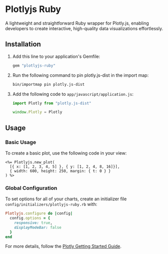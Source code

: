 # Plotlyjs Ruby

A lightweight and straightforward Ruby wrapper for Plotly.js, enabling developers to create interactive, high-quality data visualizations effortlessly.

## Installation

1. Add this line to your application's Gemfile:

    ```ruby
    gem "plotlyjs-ruby"
    ```

2. Run the following command to pin plotly.js-dist in the import map:

    ```bash
    bin/importmap pin plotly.js-dist
    ```

3. Add the following code to `app/javascript/application.js`:

    ```js
    import Plotly from "plotly.js-dist"

    window.Plotly = Plotly
    ```

## Usage

### Basic Usage

To create a basic plot, use the following code in your view:

```erb
<%= Plotlyjs.new_plot(
  [{ x: [1, 2, 3, 4, 5] }, { y: [1, 2, 4, 8, 16]}],
  { width: 600, height: 250, margin: { t: 0 } }
) %>
```

### Global Configuration

To set options for all of your charts, create an initializer file `config/initializers/plotlyjs-ruby.rb` with:

```ruby
Plotlyjs.configure do |config|
  config.options = {
    responsive: true,
    displayModeBar: false
  }
end
```

For more details, follow the [Plotly Getting Started Guide](https://plot.ly/javascript/getting-started/).
